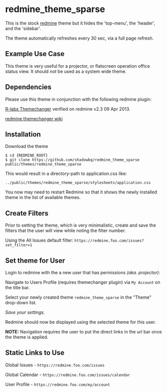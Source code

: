 redmine_theme_sparse
====================

This is the stock [redmine](http://www.redmine.org/) theme but it hides the 'top-menu', the 'header', and the 'sidebar'. 

The theme automatically refreshes every 30 sec, via a full page refresh.

Example Use Case
----------

This theme is very useful for a projector, or flatscreen operation office status view. It should *not* be used as a system wide theme.

Dependencies
---------

Please use this theme in conjunction with the following redmine plugin:

[R-labs Themechanger](http://www.r-labs.org/projects/themechanger) verified on redmine v2.3 09 Apr 2013.

[redmine themechanger wiki](http://www.redmine.org/plugins/themechanger)


Installation
----------

Download the theme

```shell
$ cd {REDMINE_ROOT}
$ git clone https://github.com/shadowbq/redmine_theme_sparse public/themes/redmine_theme_sparse
```

This would result in a directory-path to application.css like:

`../public/themes/redmine_theme_sparse/stylesheets/application.css`

You now may need to restart Redmine so that it shows the newly installed theme in the list of available themes.

Create Filters
-----------

Prior to setting the theme, which is very minimalistic, create and save the filters that the user will view while noting the filter number. 

Using the All Issues default filter: `https://redmine.foo.com/issues?set_filter=1`


Set theme for User
------------

Login to redmine with the a new user that has permissions *(aka. projector)*: 

Navigate to Users Profile (requires themechanger plugin) via `My Account` on the title bar.

Select your newly created theme `redmine_theme_sparse` in the "Theme" drop-down list. 

*Save your settings.*

Redmine should now be displayed using the selected theme for this user.

**NOTE:** Navigation requires the user to put the direct links in the url bar once the theme is applied.

Static Links to Use
----------

Global Issues - `https://redmine.foo.com/issues`

Global Calendar - `https://redmine.foo.com/issues/calendar`

User Profile - `https://redmine.foo.com/my/account`

